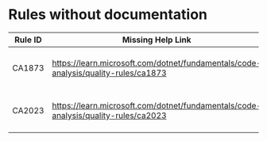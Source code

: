 # Rules without documentation

Rule ID | Missing Help Link | Title |
--------|-------------------|-------|
CA1873 | <https://learn.microsoft.com/dotnet/fundamentals/code-analysis/quality-rules/ca1873> | Avoid potentially expensive logging |
CA2023 | <https://learn.microsoft.com/dotnet/fundamentals/code-analysis/quality-rules/ca2023> | Invalid braces in message template |
